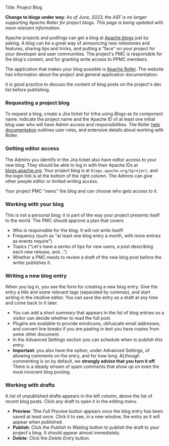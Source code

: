 Title: Project Blog

**Change to blogs under way**: _As of June, 2023, the ASF is no longer supporting Apache Roller for project blogs. This page is being updated with more relevant information._


Apache projects and podlings can get a blog at <a href="https://blogs.apache.org" target="_blank">Apache blogs</a> just by asking. A blog can be a great way of announcing new milestones and features, sharing tips and tricks, and putting a "face" on your project for your developer and user communities. The project's PMC is responsible for the blog's content, and for granting write access to PPMC members.

The application that makes your blog possible is <a href="https://roller.apache.org/" target="_blank">Apache Roller</a>. The website has information about the project and general application documentation.

It is good practice to discuss the content of blog posts on the project's dev list before publishing.

### Requesting a project blog ###

To request a blog, create a Jira ticket for Infra using _Blogs_ as its component name. Indicate the project name and the Apache ID of at least one initial blog user who will have Admin access and responsibilities. The Roller <a href="https://github.com/apache/roller/tree/roller-5.2.0/docs" target="_blank">help documentation</a> outlines user roles, and extensive details about working with Roller.

### Getting editor access ###

The Admins you identify in the Jira ticket also have editor access to your new blog. They should be able to log in with their Apache IDs at <a href="https://blogs.apache.org/" target="_blank">blogs.apache.org</a>. Your project blog is at `blogs.apache.org/$project`, and the login link is at the bottom of the right column. The Admins can give other people editor or limited writing access.

Your project PMC "owns" the blog and can choose who gets access to it.

### Working with your blog ###
This is not a personal blog; it is part of the way your project presents itself to the world. The PMC should approve a plan that covers

- Who is responsible for the blog. It will not write itself!
- Frequency (such as "at least one blog entry a month, with more entries as events require")
- Topics ("Let's have a series of tips for new users, a post describing each new release, and...")
- Whether a PMC needs to review a draft of the new blog post before the writer publishes it.

### Writing a new blog entry ###
When you log in, you see the form for creating a new blog entry. Give the entry a title and some relevant tags (separated by commas), and start writing in the intuitive editor. You can save the entry as a draft at any time and come back to it later.

- You can add a short *summary* that appears in the list of blog entries so a visitor can decide whether to read the full post.
- _Plugins_ are available to provide emoticons, obfuscate email addresses, and convert line breaks if you are pasting in text you have copies from some other document.
- In the Advanced Settings section you can schedule when to publish this entry.
- **Important**: you also have the option, under Advanced Settings, of allowing comments on the entry, and for how long. ALthough commenting is on by default, we **strongly advise that you turn it off**. There is a steady stream of spam comments that show up on even the most innocent blog posting.

### Working with drafts ###
A list of unpublished drafts appears in the left column, above the list of recent blog posts. Click any draft to open it in the editing menu.

- **Preview**: Tthe _Full Preview_ button appears once the blog entry has been saved at least once. Click it to see, in a new window, the entry as it will appear when published.
- **Publish**: Click the  _Publish to Weblog_ button to publish the draft to your project's blog. It should appear almost immediately.
- **Delete**: Click the _Delete Entry_ button.
